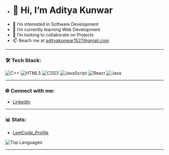 - <h1>👋 Hi, I’m Aditya Kunwar</h1>
- 👀 I’m interested in Software Development
- 🌱 I’m currently learning Web Development
- 💞️ I’m looking to collaborate on Projects
- 📫 Reach me at adityakunwar1527@gmail.com

---

### 🛠️ Tech Stack:
![C++](https://img.shields.io/badge/C%2B%2B-%2300599C.svg?style=flat&logo=c%2B%2B&logoColor=white)
![HTML5](https://img.shields.io/badge/HTML5-%23E34F26.svg?style=flat&logo=html5&logoColor=white)
![CSS3](https://img.shields.io/badge/CSS3-%231572B6.svg?style=flat&logo=css3&logoColor=white)
![JavaScript](https://img.shields.io/badge/JavaScript-%23F7DF1E.svg?style=flat&logo=javascript&logoColor=black)
![React](https://img.shields.io/badge/React-%2320232a.svg?style=flat&logo=react&logoColor=%2361DAFB)
![Java](https://img.shields.io/badge/Java-%23ED8B00.svg?style=flat&logo=openjdk&logoColor=white)


---

### 🌐 Connect with me:
- [LinkedIn](https://www.linkedin.com/in/aditya-kunwar-809554201/)

---

### 📊 Stats:

- [LeetCode_Profile](https://leetcode.com/aditya_kunwar)

![Top Languages](https://github-readme-stats.vercel.app/api/top-langs/?username=adityakunwar1511&layout=compact&theme=radical)

---
<!---
adityakunwar1511/adityakunwar1511 is a ✨ special ✨ repository because its `README.md` (this file) appears on your GitHub profile.
You can click the Preview link to take a look at your changes.
--->
